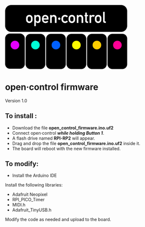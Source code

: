 <!-- ![open.control](https://github.com/KBLiveSolutions/open.control/blob/main/assets/images/logo_big.png) -->
<img src="https://github.com/KBLiveSolutions/open.control/blob/main/assets/images/logo_big.png" alt="logo" width="400" style="text-align:center;"/>

# open·control firmware

Version 1.0

## To install :

- Download the file **open_control_firmware.ino.uf2**
- Connect open·control ***while holding Button 1***. 
- A flash drive named **RPI-RP2** will appear.  
- Drag and drop the file **open_control_firmware.ino.uf2** inside it.  
- The board will reboot with the new firmware installed.  

## To modify:
- Install the Arduino IDE

Install the following libraries:
- Adafruit Neopixel 
- RPI_PICO_Timer
- MIDI.h
- Adafruit_TinyUSB.h

Modify the code as needed and upload to the board.



